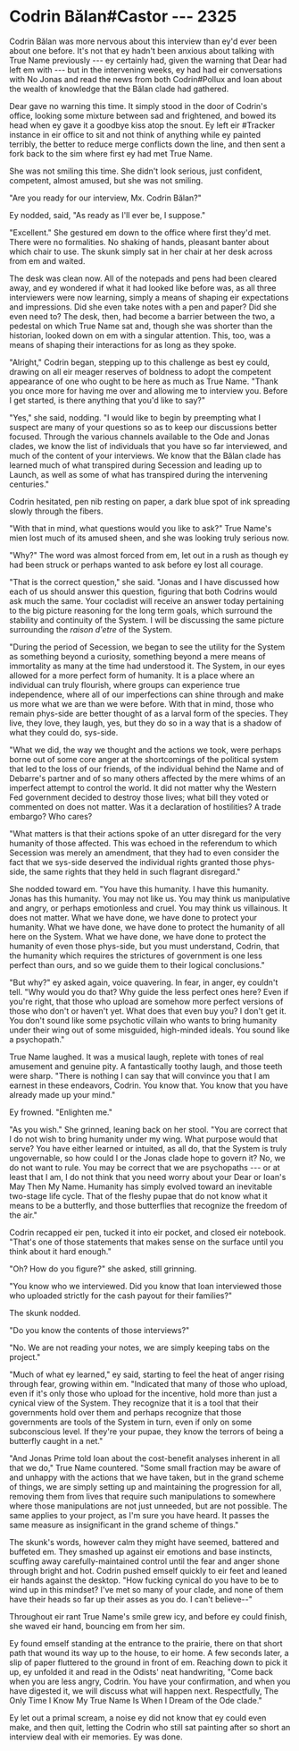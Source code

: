 # Codrin Bălan#Castor --- 2325

Codrin Bălan was more nervous about this interview than ey'd ever been about one before. It's not that ey hadn't been anxious about talking with True Name previously --- ey certainly had, given the warning that Dear had left em with --- but in the intervening weeks, ey had had eir conversations with No Jonas and read the news from both Codrin#Pollux and Ioan about the wealth of knowledge that the Bălan clade had gathered.

Dear gave no warning this time. It simply stood in the door of Codrin's office, looking some mixture between sad and frightened, and bowed its head when ey gave it a goodbye kiss atop the snout. Ey left eir #Tracker instance in eir office to sit and not think of anything while ey painted terribly, the better to reduce merge conflicts down the line, and then sent a fork back to the sim where first ey had met True Name.

She was not smiling this time. She didn't look serious, just confident, competent, almost amused, but she was not smiling.

"Are you ready for our interview, Mx. Codrin Bălan?"

Ey nodded, said, "As ready as I'll ever be, I suppose."

"Excellent." She gestured em down to the office where first they'd met. There were no formalities. No shaking of hands, pleasant banter about which chair to use. The skunk simply sat in her chair at her desk across from em and waited.

The desk was clean now. All of the notepads and pens had been cleared away, and ey wondered if what it had looked like before was, as all three interviewers were now learning, simply a means of shaping eir expectations and impressions. Did she even take notes with a pen and paper? Did she even need to? The desk, then, had become a barrier between the two, a pedestal on which True Name sat and, though she was shorter than the historian, looked down on em with a singular attention. This, too, was a means of shaping their interactions for as long as they spoke.

"Alright," Codrin began, stepping up to this challenge as best ey could, drawing on all eir meager reserves of boldness to adopt the competent appearance of one who ought to be here as much as True Name. "Thank you once more for having me over and allowing me to interview you. Before I get started, is there anything that you'd like to say?"

"Yes," she said, nodding. "I would like to begin by preempting what I suspect are many of your questions so as to keep our discussions better focused. Through the various channels available to the Ode and Jonas clades, we know the list of individuals that you have so far interviewed, and much of the content of your interviews. We know that the Bălan clade has learned much of what transpired during Secession and leading up to Launch, as well as some of what has transpired during the intervening centuries."

Codrin hesitated, pen nib resting on paper, a dark blue spot of ink spreading slowly through the fibers.

"With that in mind, what questions would you like to ask?" True Name's mien lost much of its amused sheen, and she was looking truly serious now.

"Why?" The word was almost forced from em, let out in a rush as though ey had been struck or perhaps wanted to ask before ey lost all courage.

"That is the correct question," she said. "Jonas and I have discussed how each of us should answer this question, figuring that both Codrins would ask much the same. Your cocladist will receive an answer today pertaining to the big picture reasoning for the long term goals, which surround the stability and continuity of the System. I will be discussing the same picture surrounding the *raison d'etre* of the System.

"During the period of Secession, we began to see the utility for the System as something beyond a curiosity, something beyond a mere means of immortality as many at the time had understood it. The System, in our eyes allowed for a more perfect form of humanity. It is a place where an individual can truly flourish, where groups can experience true independence, where all of our imperfections can shine through and make us more what we are than we were before. With that in mind, those who remain phys-side are better thought of as a larval form of the species. They live, they love, they laugh, yes, but they do so in a way that is a shadow of what they could do, sys-side.

"What we did, the way we thought and the actions we took, were perhaps borne out of some core anger at the shortcomings of the political system that led to the loss of our friends, of the individual behind the Name and of Debarre's partner and of so many others affected by the mere whims of an imperfect attempt to control the world. It did not matter why the Western Fed government decided to destroy those lives; what bill they voted or commented on does not matter. Was it a declaration of hostilities? A trade embargo? Who cares?

"What matters is that their actions spoke of an utter disregard for the very humanity of those affected. This was echoed in the referendum to which Secession was merely an amendment, that they had to even consider the fact that we sys-side deserved the individual rights granted those phys-side, the same rights that they held in such flagrant disregard."

She nodded toward em. "You have this humanity. I have this humanity. Jonas has this humanity. You may not like us. You may think us manipulative and angry, or perhaps emotionless and cruel. You may think us villainous. It does not matter. What we have done, we have done to protect your humanity. What we have done, we have done to protect the humanity of all here on the System. What we have done, we have done to protect the humanity of even those phys-side, but you must understand, Codrin, that the humanity which requires the strictures of government is one less perfect than ours, and so we guide them to their logical conclusions."

"But why?" ey asked again, voice quavering. In fear, in anger, ey couldn't tell. "Why would you do that? Why guide the less perfect ones here? Even if you're right, that those who upload are somehow more perfect versions of those who don't or haven't yet. What does that even buy you? I don't get it. You don't sound like some psychotic villain who wants to bring humanity under their wing out of some misguided, high-minded ideals. You sound like a psychopath."

True Name laughed. It was a musical laugh, replete with tones of real amusement and genuine pity. A fantastically toothy laugh, and those teeth were sharp. "There is nothing I can say that will convince you that I am earnest in these endeavors, Codrin. You know that. You know that you have already made up your mind."

Ey frowned. "Enlighten me."

"As you wish." She grinned, leaning back on her stool. "You are correct that I do not wish to bring humanity under my wing. What purpose would that serve? You have either learned or intuited, as all do, that the System is truly ungovernable, so how could I or the Jonas clade hope to govern it? No, we do not want to rule. You may be correct that we are psychopaths --- or at least that I am, I do not think that you need worry about your Dear or Ioan's May Then My Name. Humanity has simply evolved toward an inevitable two-stage life cycle. That of the fleshy pupae that do not know what it means to be a butterfly, and those butterflies that recognize the freedom of the air."

Codrin recapped eir pen, tucked it into eir pocket, and closed eir notebook. "That's one of those statements that makes sense on the surface until you think about it hard enough."

"Oh? How do you figure?" she asked, still grinning.

"You know who we interviewed. Did you know that Ioan interviewed those who uploaded strictly for the cash payout for their families?"

The skunk nodded.

"Do you know the contents of those interviews?"

"No. We are not reading your notes, we are simply keeping tabs on the project."

"Much of what ey learned," ey said, starting to feel the heat of anger rising through fear, growing within em. "Indicated that many of those who upload, even if it's only those who upload for the incentive, hold more than just a cynical view of the System. They recognize that it is a tool that their governments hold over them and perhaps recognize that those governments are tools of the System in turn, even if only on some subconscious level. If they're your pupae, they know the terrors of being a butterfly caught in a net."

"And Jonas Prime told Ioan about the cost-benefit analyses inherent in all that we do," True Name countered. "Some small fraction may be aware of and unhappy with the actions that we have taken, but in the grand scheme of things, we are simply setting up and maintaining the progression for all, removing them from lives that require such manipulations to somewhere where those manipulations are not just unneeded, but are not possible. The same applies to your project, as I'm sure you have heard. It passes the same measure as insignificant in the grand scheme of things."

The skunk's words, however calm they might have seemed, battered and buffeted em. They smashed up against eir emotions and base instincts, scuffing away carefully-maintained control until the fear and anger shone through bright and hot. Codrin pushed emself quickly to eir feet and leaned eir hands against the desktop. "How fucking cynical do you have to be to wind up in this mindset? I've met so many of your clade, and none of them have their heads so far up their asses as you do. I can't believe--"

Throughout eir rant True Name's smile grew icy, and before ey could finish, she waved eir hand, bouncing em from her sim.

Ey found emself standing at the entrance to the prairie, there on that short path that wound its way up to the house, to eir home. A few seconds later, a slip of paper fluttered to the ground in front of em. Reaching down to pick it up, ey unfolded it and read in the Odists' neat handwriting, "Come back when you are less angry, Codrin. You have your confirmation, and when you have digested it, we will discuss what will happen next. Respectfully, The Only Time I Know My True Name Is When I Dream of the Ode clade."

Ey let out a primal scream, a noise ey did not know that ey could even make, and then quit, letting the Codrin who still sat painting after so short an interview deal with eir memories. Ey was done.
